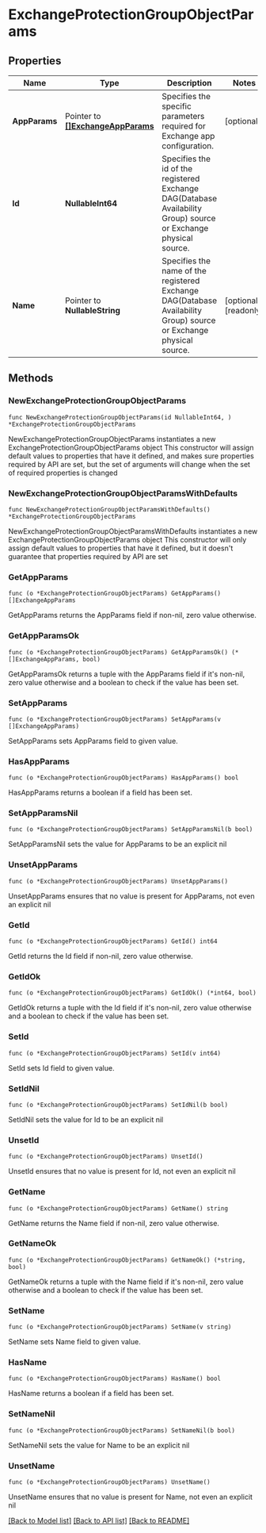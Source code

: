 # ExchangeProtectionGroupObjectParams

## Properties

Name | Type | Description | Notes
------------ | ------------- | ------------- | -------------
**AppParams** | Pointer to [**[]ExchangeAppParams**](ExchangeAppParams.md) | Specifies the specific parameters required for Exchange app configuration. | [optional] 
**Id** | **NullableInt64** | Specifies the id of the registered Exchange DAG(Database Availability Group) source or Exchange physical source. | 
**Name** | Pointer to **NullableString** | Specifies the name of the registered Exchange DAG(Database Availability Group) source or Exchange physical source. | [optional] [readonly] 

## Methods

### NewExchangeProtectionGroupObjectParams

`func NewExchangeProtectionGroupObjectParams(id NullableInt64, ) *ExchangeProtectionGroupObjectParams`

NewExchangeProtectionGroupObjectParams instantiates a new ExchangeProtectionGroupObjectParams object
This constructor will assign default values to properties that have it defined,
and makes sure properties required by API are set, but the set of arguments
will change when the set of required properties is changed

### NewExchangeProtectionGroupObjectParamsWithDefaults

`func NewExchangeProtectionGroupObjectParamsWithDefaults() *ExchangeProtectionGroupObjectParams`

NewExchangeProtectionGroupObjectParamsWithDefaults instantiates a new ExchangeProtectionGroupObjectParams object
This constructor will only assign default values to properties that have it defined,
but it doesn't guarantee that properties required by API are set

### GetAppParams

`func (o *ExchangeProtectionGroupObjectParams) GetAppParams() []ExchangeAppParams`

GetAppParams returns the AppParams field if non-nil, zero value otherwise.

### GetAppParamsOk

`func (o *ExchangeProtectionGroupObjectParams) GetAppParamsOk() (*[]ExchangeAppParams, bool)`

GetAppParamsOk returns a tuple with the AppParams field if it's non-nil, zero value otherwise
and a boolean to check if the value has been set.

### SetAppParams

`func (o *ExchangeProtectionGroupObjectParams) SetAppParams(v []ExchangeAppParams)`

SetAppParams sets AppParams field to given value.

### HasAppParams

`func (o *ExchangeProtectionGroupObjectParams) HasAppParams() bool`

HasAppParams returns a boolean if a field has been set.

### SetAppParamsNil

`func (o *ExchangeProtectionGroupObjectParams) SetAppParamsNil(b bool)`

 SetAppParamsNil sets the value for AppParams to be an explicit nil

### UnsetAppParams
`func (o *ExchangeProtectionGroupObjectParams) UnsetAppParams()`

UnsetAppParams ensures that no value is present for AppParams, not even an explicit nil
### GetId

`func (o *ExchangeProtectionGroupObjectParams) GetId() int64`

GetId returns the Id field if non-nil, zero value otherwise.

### GetIdOk

`func (o *ExchangeProtectionGroupObjectParams) GetIdOk() (*int64, bool)`

GetIdOk returns a tuple with the Id field if it's non-nil, zero value otherwise
and a boolean to check if the value has been set.

### SetId

`func (o *ExchangeProtectionGroupObjectParams) SetId(v int64)`

SetId sets Id field to given value.


### SetIdNil

`func (o *ExchangeProtectionGroupObjectParams) SetIdNil(b bool)`

 SetIdNil sets the value for Id to be an explicit nil

### UnsetId
`func (o *ExchangeProtectionGroupObjectParams) UnsetId()`

UnsetId ensures that no value is present for Id, not even an explicit nil
### GetName

`func (o *ExchangeProtectionGroupObjectParams) GetName() string`

GetName returns the Name field if non-nil, zero value otherwise.

### GetNameOk

`func (o *ExchangeProtectionGroupObjectParams) GetNameOk() (*string, bool)`

GetNameOk returns a tuple with the Name field if it's non-nil, zero value otherwise
and a boolean to check if the value has been set.

### SetName

`func (o *ExchangeProtectionGroupObjectParams) SetName(v string)`

SetName sets Name field to given value.

### HasName

`func (o *ExchangeProtectionGroupObjectParams) HasName() bool`

HasName returns a boolean if a field has been set.

### SetNameNil

`func (o *ExchangeProtectionGroupObjectParams) SetNameNil(b bool)`

 SetNameNil sets the value for Name to be an explicit nil

### UnsetName
`func (o *ExchangeProtectionGroupObjectParams) UnsetName()`

UnsetName ensures that no value is present for Name, not even an explicit nil

[[Back to Model list]](../README.md#documentation-for-models) [[Back to API list]](../README.md#documentation-for-api-endpoints) [[Back to README]](../README.md)


